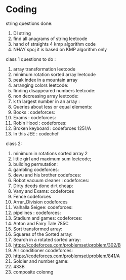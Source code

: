 # Coding

string questions done:
1. DI string
2. find all anagrams of string leetcode
3. hand of straights
4 kmp algorithm code 
5. NHAY spoj  it is based on KMP algorithm only




class 1 questions to do :
1. array transformation leetcode
2. minimum rotation sorted array leetcode
3. peak index in a mountain array
4. arranging colors  leetcode:
5. finding disappeared numbers leetcode:
6. non decreasing array leetcode:
7. k th largest number in an array :
8. Queries about less or equal elements:
9. Books : codeforces:
10. Exams  : codeforces:
11. Robin Hood : codeforces:
12. Broken keyboard : codeforces 1251/A
13. In this JEE : codechef

class 2:
1. minimum in rotations sorted array 2
2. little girl and maximum sum leetcode;
3. building permutation:
4. gambling codeforces:
5. devu and his brother  codefoces:
6. Robot vacuum cleaner : codeforces:
7. Dirty deeds done dirt cheap:
8. Vany and Exams:  codeforces
9.  Fence   codeforces
10. Arrar_Division codeforces
11. Valhalla Seigee: codeforces:
12. pipelines : codeforces:
13. Stadium and games: codeforces:
14. Anton and Fairy Tale  785C
15. Sort transformed array:
16. Squares of the Sorted array:
17. Search in a rotated sorted array:
18. https://codeforces.com/problemset/problem/302/B
19. Air conditioner ccodeforces:
20. https://codeforces.com/problemset/problem/841/A
21. Soldier and number game:
22. 433B
23. composite colonng









